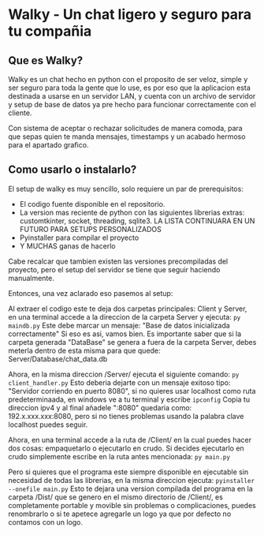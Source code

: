 # Walky - Un chat ligero y seguro para tu compañia

## Que es Walky?

Walky es un chat hecho en python con el proposito de ser veloz, simple y ser seguro para toda la gente que lo use,
es por eso que la aplicacion esta destinada a usarse en un servidor LAN, y cuenta con un archivo de servidor y setup de base de datos ya pre hecho para funcionar correctamente con el cliente.

Con sistema de aceptar o rechazar solicitudes de manera comoda, para que sepas quien te manda mensajes, timestamps y un acabado hermoso para el apartado grafico.

## Como usarlo o instalarlo?

El setup de walky es muy sencillo, solo requiere un par de prerequisitos:

+ El codigo fuente disponible en el repositorio.
+ La version mas reciente de python con las siguientes librerias extras: customtkinter, socket, threading, sqlite3. LA LISTA CONTINUARA EN UN FUTURO PARA SETUPS PERSONALIZADOS
+ Pyinstaller para compilar el proyecto
+ Y MUCHAS ganas de hacerlo

Cabe recalcar que tambien existen las versiones precompiladas del proyecto, pero el setup del servidor se tiene que seguir haciendo manualmente.

Entonces, una vez aclarado eso pasemos al setup:

Al extraer el codigo este te deja dos carpetas principales: Client y Server, en una terminal accede a la direccion de la carpeta Server y ejecuta:
``` py maindb.py ```
Este debe marcar un mensaje: "Base de datos inicializada correctamente"
Si eso es asi, vamos bien. Es importante saber que si la carpeta generada "DataBase" se genera a fuera de la carpeta Server, debes meterla dentro de esta misma para que quede: Server/Database/chat_data.db

Ahora, en la misma direccion /Server/ ejecuta el siguiente comando:
``` py client_handler.py ```
Esto deberia dejarte con un mensaje exitoso tipo: "Servidor corriendo en puerto 8080", si no quieres usar localhost como ruta predeterminaada, en windows ve a tu terminal y escribe 
``` ipconfig ```
Copia tu direccion ipv4 y al final añadele ":8080" quedaria como: 192.x.xxx.xxx:8080, pero si no tienes problemas usando la palabra clave localhost puedes seguir.

Ahora, en una terminal accede a la ruta de /Client/ en la cual puedes hacer dos cosas: empaquetarlo o ejecutarlo en crudo.
Si decides ejecutarlo en crudo simplemente escribe en la ruta antes mencionada:
``` py main.py ```

Pero si quieres que el programa este siempre disponible en ejecutable sin necesidad de todas las librerias, en la misma direccion ejecuta:
``` pyinstaller --onefile main.py ```
Esto te dejara una version compilada del programa en la carpeta /Dist/ que se genero en el mismo directorio de /Client/, es completamente portable y movible sin problemas o complicaciones, puedes renombrarlo o si te apetece agregarle un logo ya que por defecto no contamos con un logo.
